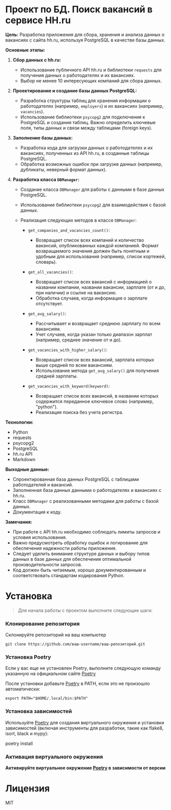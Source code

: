 # Проект по БД. Поиск вакансий в сервисе HH.ru

**Цель:** Разработка приложения для сбора, хранения и анализа данных о вакансиях с сайта hh.ru, используя PostgreSQL в качестве базы данных.

**Основные этапы:**

1.  **Сбор данных с hh.ru:**
    *   Использование публичного API hh.ru и библиотеки `requests` для получения данных о работодателях и их вакансиях.
    *   Выбор не менее 10 интересующих компаний для сбора данных.

2.  **Проектирование и создание базы данных PostgreSQL:**
    *   Разработка структуры таблиц для хранения информации о работодателях (например, `employers`) и их вакансиях (например, `vacancies`).
    *   Использование библиотеки `psycopg2` для подключения к PostgreSQL и создания таблиц.  Важно определить ключевые поля, типы данных и связи между таблицами (foreign keys).

3.  **Заполнение базы данных:**
    *   Разработка кода для загрузки данных о работодателях и их вакансиях, полученных из API hh.ru, в созданные таблицы PostgreSQL.
    *   Обработка возможных ошибок при загрузке данных (например, дубликаты, неверный формат данных).

4.  **Разработка класса `DBManager`:**
    *   Создание класса `DBManager` для работы с данными в базе данных PostgreSQL.
    *   Использование библиотеки `psycopg2` для взаимодействия с базой данных.
    *   Реализация следующих методов в классе `DBManager`:

        *   `get_companies_and_vacancies_count()`:
            *   Возвращает список всех компаний и количество вакансий, опубликованных каждой компанией.  Формат возвращаемого значения должен быть понятным и удобным для использования (например, список кортежей, словарь).

        *   `get_all_vacancies()`:
            *   Возвращает список всех вакансий с информацией о названии компании, названии вакансии, зарплате (от и до, при наличии) и ссылке на вакансию.
            *   Обработка случаев, когда информация о зарплате отсутствует.

        *   `get_avg_salary()`:
            *   Рассчитывает и возвращает среднюю зарплату по всем вакансиям.
            *   Учет случаев, когда указан только диапазон зарплат (например, среднее значение от и до).

        *   `get_vacancies_with_higher_salary()`:
            *   Возвращает список всех вакансий, зарплата которых выше средней по всем вакансиям.
            *   Использование метода `get_avg_salary()` для получения средней зарплаты.

        *   `get_vacancies_with_keyword(keyword)`:
            *   Возвращает список всех вакансий, в названии которых содержится переданное ключевое слово (например, "python").
            *   Реализация поиска без учета регистра.

**Технологии:**

*   Python
*   requests
*   psycopg2
*   PostgreSQL
*   hh.ru API
*   Markdown

**Выходные данные:**

*   Спроектированная база данных PostgreSQL с таблицами работодателей и вакансий.
*   Заполненная база данных данными о работодателях и вакансиях с hh.ru.
*   Класс `DBManager` с реализованными методами для работы с базой данных.
*   Документация к коду.

**Замечания:**

*   При работе с API hh.ru необходимо соблюдать лимиты запросов и условия использования.
*   Важно предусмотреть обработку ошибок и логирование для обеспечения надежности работы приложения.
*   Следует уделить внимание структуре данных и выбору типов данных в базе данных для обеспечения оптимальной производительности запросов.
*   Код должен быть читаемым, хорошо документированным и соответствовать стандартам кодирования Python.


# Установка
> Для начала работы с проектом выполните следующие шаги:

### Клонирование репозитория
Склонируйте репозиторий на ваш компьютер

```git clone https://github.com/ваш-username/ваш-репозиторий.git```

### Установка Poetry
Если у вас еще не установлен Poetry, выполните следующую команду указанную на официальном сайте
[Poetry](https://python-poetry.org/docs/#installing-with-the-official-installer)

После установки добавьте [Poetry](https://python-poetry.org/docs/#installing-with-the-official-installer) в PATH, если это не произошло автоматически:

```export PATH="$HOME/.local/bin:$PATH"```

### Установка зависимостей
Используйте [Poetry](https://python-poetry.org/docs/#installing-with-the-official-installer) для создания виртуального окружения и установки 
зависимостей (включая инструменты для разработки, 
такие как flake8, isort, black и mypy):

poetry install

### Активация виртуального окружения
**Активируйте виртуальное окружение [Poetry](https://python-poetry.org/docs/#installing-with-the-official-installer) в зависимости от версии**

# Лицензия
MIT